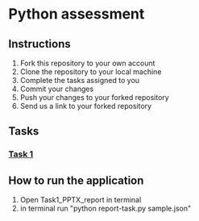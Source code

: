 # Python assessment

## Instructions

1. Fork this repository to your own account
2. Clone the repository to your local machine
3. Complete the tasks assigned to you
4. Commit your changes
5. Push your changes to your forked repository
6. Send us a link to your forked repository

## Tasks

### [Task 1](Task1_PPTX_report/README.md)

## How to run the application

1. Open Task1_PPTX_report in terminal
2. in terminal run "python report-task.py sample.json"
